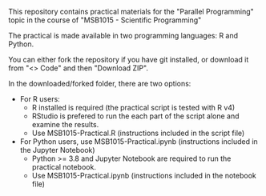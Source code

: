 This repository contains practical materials for the "Parallel Programming" topic in the course of "MSB1015 - Scientific Programming" 

The practical is made available in two programming languages: R and Python.

You can either fork the repository if you have git installed, or download it from "<> Code" and then "Download ZIP".

In the downloaded/forked folder, there are two options:
- For R users:
  - R installed is required (the practical script is tested with R v4)
  - RStudio is prefered to run the each part of the script alone and examine the results.
  - Use MSB1015-Practical.R (instructions included in the script file)
- For Python users, use MSB1015-Practical.ipynb (instructions included in the Jupyter Notebook)
  - Python >= 3.8 and Jupyter Notebook are required to run the practical notebook.
  - Use MSB1015-Practical.ipynb (instructions included in the notebook file)
